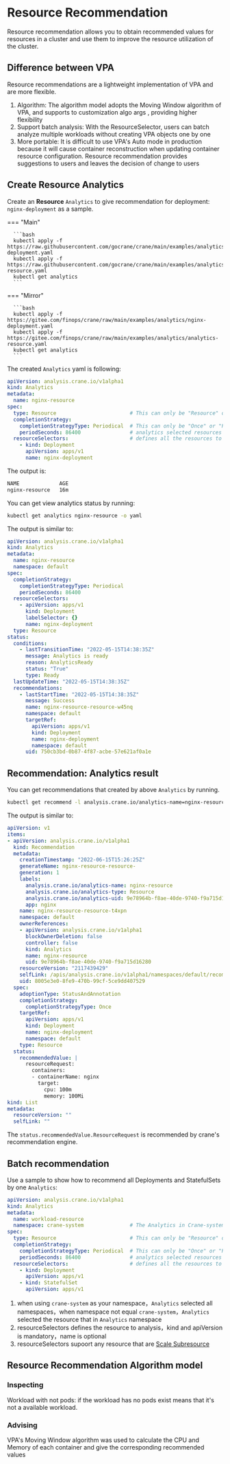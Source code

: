 # Resource Recommendation

Resource recommendation allows you to obtain recommended values for resources in a cluster and use them to improve the resource utilization of the cluster.

## Difference between VPA

Resource recommendations are a lightweight implementation of VPA and are more flexible.

1. Algorithm: The algorithm model adopts the Moving Window algorithm of VPA, and supports to customization algo args , providing higher flexibility
2. Support batch analysis: With the ResourceSelector, users can batch analyze multiple workloads without creating VPA objects one by one
3. More portable: It is difficult to use VPA's Auto mode in production because it will cause container reconstruction when updating container resource configuration. Resource recommendation provides suggestions to users and leaves the decision of change to users

## Create Resource Analytics

Create an **Resource** `Analytics` to give recommendation for deployment: `nginx-deployment` as a sample.


=== "Main"

      ```bash
      kubectl apply -f https://raw.githubusercontent.com/gocrane/crane/main/examples/analytics/nginx-deployment.yaml
      kubectl apply -f https://raw.githubusercontent.com/gocrane/crane/main/examples/analytics/analytics-resource.yaml
      kubectl get analytics
      ```

=== "Mirror"

      ```bash
      kubectl apply -f https://gitee.com/finops/crane/raw/main/examples/analytics/nginx-deployment.yaml
      kubectl apply -f https://gitee.com/finops/crane/raw/main/examples/analytics/analytics-resource.yaml
      kubectl get analytics
      ```

The created `Analytics` yaml is following:

```yaml title="analytics-resource.yaml"  hl_lines="7 24 11-14 28-31"
apiVersion: analysis.crane.io/v1alpha1
kind: Analytics
metadata:
  name: nginx-resource
spec:
  type: Resource                        # This can only be "Resource" or "Replicas".
  completionStrategy:
    completionStrategyType: Periodical  # This can only be "Once" or "Periodical".
    periodSeconds: 86400                # analytics selected resources every 1 day
  resourceSelectors:                    # defines all the resources to be select with
    - kind: Deployment
      apiVersion: apps/v1
      name: nginx-deployment
```

The output is:

```bash
NAME             AGE
nginx-resource   16m
```

You can get view analytics status by running:

```bash
kubectl get analytics nginx-resource -o yaml
```

The output is similar to:

```yaml
apiVersion: analysis.crane.io/v1alpha1
kind: Analytics
metadata:
  name: nginx-resource
  namespace: default
spec:
  completionStrategy:
    completionStrategyType: Periodical
    periodSeconds: 86400
  resourceSelectors:
    - apiVersion: apps/v1
      kind: Deployment
      labelSelector: {}
      name: nginx-deployment
  type: Resource
status:
  conditions:
    - lastTransitionTime: "2022-05-15T14:38:35Z"
      message: Analytics is ready
      reason: AnalyticsReady
      status: "True"
      type: Ready
  lastUpdateTime: "2022-05-15T14:38:35Z"
  recommendations:
    - lastStartTime: "2022-05-15T14:38:35Z"
      message: Success
      name: nginx-resource-resource-w45nq
      namespace: default
      targetRef:
        apiVersion: apps/v1
        kind: Deployment
        name: nginx-deployment
        namespace: default
      uid: 750cb3bd-0b87-4f87-acbe-57e621af0a1e 
```

## Recommendation: Analytics result

You can get recommendations that created by above `Analytics` by running.

```bash
kubectl get recommend -l analysis.crane.io/analytics-name=nginx-resource -o yaml
```

The output is similar to:

```yaml 
apiVersion: v1
items:
- apiVersion: analysis.crane.io/v1alpha1
  kind: Recommendation
  metadata:
    creationTimestamp: "2022-06-15T15:26:25Z"
    generateName: nginx-resource-resource-
    generation: 1
    labels:
      analysis.crane.io/analytics-name: nginx-resource
      analysis.crane.io/analytics-type: Resource
      analysis.crane.io/analytics-uid: 9e78964b-f8ae-40de-9740-f9a715d16280
      app: nginx
    name: nginx-resource-resource-t4xpn
    namespace: default
    ownerReferences:
    - apiVersion: analysis.crane.io/v1alpha1
      blockOwnerDeletion: false
      controller: false
      kind: Analytics
      name: nginx-resource
      uid: 9e78964b-f8ae-40de-9740-f9a715d16280
    resourceVersion: "2117439429"
    selfLink: /apis/analysis.crane.io/v1alpha1/namespaces/default/recommendations/nginx-resource-resource-t4xpn
    uid: 8005e3e0-8fe9-470b-99cf-5ce9dd407529
  spec:
    adoptionType: StatusAndAnnotation
    completionStrategy:
      completionStrategyType: Once
    targetRef:
      apiVersion: apps/v1
      kind: Deployment
      name: nginx-deployment
      namespace: default
    type: Resource
  status:
    recommendedValue: |
      resourceRequest:
        containers:
        - containerName: nginx
          target:
            cpu: 100m
            memory: 100Mi
kind: List
metadata:
  resourceVersion: ""
  selfLink: ""
```

The `status.recommendedValue.ResourceRequest` is recommended by crane's recommendation engine.

## Batch recommendation

Use a sample to show how to recommend all Deployments and StatefulSets by one `Analytics`:

```yaml
apiVersion: analysis.crane.io/v1alpha1
kind: Analytics
metadata:
  name: workload-resource
  namespace: crane-system               # The Analytics in Crane-system will select all resource across all namespaces.
spec:
  type: Resource                        # This can only be "Resource" or "Replicas".
  completionStrategy:
    completionStrategyType: Periodical  # This can only be "Once" or "Periodical".
    periodSeconds: 86400                # analytics selected resources every 1 day
  resourceSelectors:                    # defines all the resources to be select with
    - kind: Deployment
      apiVersion: apps/v1
    - kind: StatefulSet
      apiVersion: apps/v1
```

1. when using `crane-system` as your namespace，`Analytics` selected all namespaces，when namespace not equal `crane-system`，`Analytics` selected the resource that in `Analytics` namespace 
2. resourceSelectors defines the resource to analysis，kind and apiVersion is mandatory，name is optional
3. resourceSelectors supoort any resource that are [Scale Subresource](https://kubernetes.io/docs/tasks/extend-kubernetes/custom-resources/custom-resource-definitions/#scale-subresource)


## Resource Recommendation Algorithm model

### Inspecting

Workload with not pods: if the workload has no pods exist means that it's not a available workload.

### Advising

VPA's Moving Window algorithm was used to calculate the CPU and Memory of each container and give the corresponding recommended values
